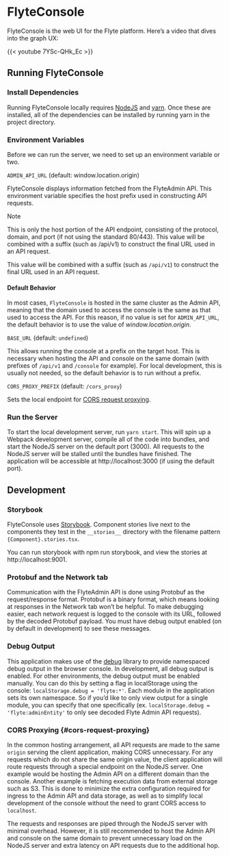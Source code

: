 # FlyteConsole

FlyteConsole is the web UI for the Flyte platform. Here’s a video that dives into the graph UX:

{{< youtube 7YSc-QHk_Ec >}}

## Running FlyteConsole
### Install Dependencies
Running FlyteConsole locally requires [NodeJS](https://nodejs.org/en) and [yarn](https://yarnpkg.com/).
Once these are installed, all of the dependencies can be installed by running yarn in the project directory.

### Environment Variables
Before we can run the server, we need to set up an environment variable or two.

`ADMIN_API_URL` (default: window.location.origin)

FlyteConsole displays information fetched from the FlyteAdmin API. This environment variable specifies the host prefix used in constructing API requests.

> [!NOTE]
> This is only the host portion of the API endpoint, consisting of the protocol, domain, and port (if not using the standard 80/443).
> This value will be combined with a suffix (such as /api/v1) to construct the final URL used in an API request.

This value will be combined with a suffix (such as `/api/v1`) to construct the final URL used in an API request.

#### Default Behavior

In most cases, `FlyteConsole` is hosted in the same cluster as the Admin API, meaning that the domain used to access the console is the same as that used to access the API. For this reason, if no value is set for `ADMIN_API_URL`, the default behavior is to use the value of *window.location.origin*.

``BASE_URL`` (default: ``undefined``)

This allows running the console at a prefix on the target host. This is necessary when hosting the API and console on the same domain (with prefixes of `/api/v1` and `/console` for example). For local development, this is usually not needed, so the default behavior is to run without a prefix.

``CORS_PROXY_PREFIX`` (default: ``/cors_proxy``)

Sets the local endpoint for [CORS request proxying](#cors-request-proxying).

### Run the Server
To start the local development server, run `yarn start`. This will spin up a Webpack development server, compile all of the code into bundles, and start the NodeJS server on the default port (3000). All requests to the NodeJS server will be stalled until the bundles have finished. The application will be accessible at http://localhost:3000 (if using the default port).

## Development

### Storybook
FlyteConsole uses [Storybook](https://storybook.js.org/). Component stories live next to the components they test in the `__stories__` directory with the filename pattern `{Component}.stories.tsx`.

You can run storybook with npm run storybook, and view the stories at http://localhost:9001.

### Protobuf and the Network tab
Communication with the FlyteAdmin API is done using Protobuf as the request/response format. Protobuf is a binary format, which means looking at responses in the Network tab won’t be helpful. To make debugging easier, each network request is logged to the console with its URL, followed by the decoded Protobuf payload. You must have debug output enabled (on by default in development) to see these messages.

### Debug Output
This application makes use of the [debug](https://github.com/debug-js/debug) library to provide namespaced debug output in the browser console. In development, all debug output is enabled. For other environments, the debug output must be enabled manually. You can do this by setting a flag in localStorage using the console: `localStorage.debug = 'flyte:*'`. Each module in the application sets its own namespace. So if you’d like to only view output for a single module, you can specify that one specifically (ex. `localStorage.debug = 'flyte:adminEntity'` to only see decoded Flyte Admin API requests).

### CORS Proxying {#cors-request-proxying}
In the common hosting arrangement, all API requests are made to the same `origin` serving the client application, making CORS unnecessary. For any requests which do not share the same origin value, the client application will route requests through a special endpoint on the NodeJS server. One example would be hosting the Admin API on a different domain than the console. Another example is fetching execution data from external storage such as S3. This is done to minimize the extra configuration required for ingress to the Admin API and data storage, as well as to simplify local development of the console without the need to grant CORS access to `localhost`.

The requests and responses are piped through the NodeJS server with minimal overhead. However, it is still recommended to host the Admin API and console on the same domain to prevent unnecessary load on the NodeJS server and extra latency on API requests due to the additional hop.